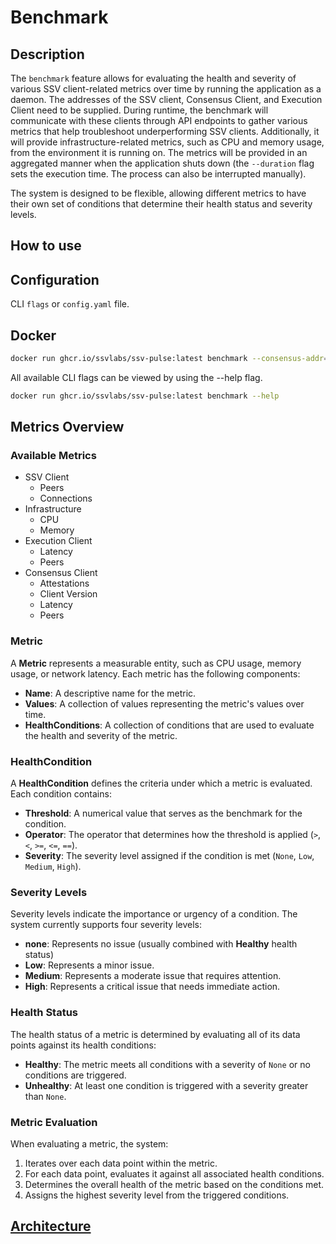 # Benchmark

## Description

The `benchmark` feature allows for evaluating the health and severity of various SSV client-related metrics over time by running the application as a daemon. The addresses of the SSV client, Consensus Client, and Execution Client need to be supplied. During runtime, the benchmark will communicate with these clients through API endpoints to gather various metrics that help troubleshoot underperforming SSV clients. Additionally, it will provide infrastructure-related metrics, such as CPU and memory usage, from the environment it is running on. The metrics will be provided in an aggregated manner when the application shuts down (the `--duration` flag sets the execution time. The process can also be interrupted manually).

The system is designed to be flexible, allowing different metrics to have their own set of conditions that determine their health status and severity levels.

## How to use

## Configuration
CLI `flags` or `config.yaml` file.

## Docker
```bash
docker run ghcr.io/ssvlabs/ssv-pulse:latest benchmark --consensus-addr=REPLACE_WITH_ADDR --execution-addr=REPLACE_WITH_ADDR --ssv-addr=REPLACE_WITH_ADDR
```

All available CLI flags can be viewed by using the --help flag.

```bash
docker run ghcr.io/ssvlabs/ssv-pulse:latest benchmark --help
```

## Metrics Overview

### Available Metrics

- SSV Client
    - Peers
	- Connections
- Infrastructure
    - CPU
	- Memory
- Execution Client
    - Latency
	- Peers
- Consensus Client
	- Attestations
	- Client Version
	- Latency
	- Peers

### Metric

A **Metric** represents a measurable entity, such as CPU usage, memory usage, or network latency. Each metric has the following components:

- **Name**: A descriptive name for the metric.
- **Values**: A collection of values representing the metric's values over time.
- **HealthConditions**: A collection of conditions that are used to evaluate the health and severity of the metric.

### HealthCondition

A **HealthCondition** defines the criteria under which a metric is evaluated. Each condition contains:

- **Threshold**: A numerical value that serves as the benchmark for the condition.
- **Operator**: The operator that determines how the threshold is applied (`>`, `<`, `>=`, `<=`, `==`).
- **Severity**: The severity level assigned if the condition is met (`None`, `Low`, `Medium`, `High`).

### Severity Levels

Severity levels indicate the importance or urgency of a condition. The system currently supports four severity levels:

- **none**: Represents no issue (usually combined with **Healthy** health status)
- **Low**: Represents a minor issue.
- **Medium**: Represents a moderate issue that requires attention.
- **High**: Represents a critical issue that needs immediate action.

### Health Status

The health status of a metric is determined by evaluating all of its data points against its health conditions:

- **Healthy**: The metric meets all conditions with a severity of `None` or no conditions are triggered.
- **Unhealthy**: At least one condition is triggered with a severity greater than `None`.

### Metric Evaluation

When evaluating a metric, the system:

1. Iterates over each data point within the metric.
2. For each data point, evaluates it against all associated health conditions.
3. Determines the overall health of the metric based on the conditions met.
4. Assigns the highest severity level from the triggered conditions.

## [Architecture](https://github.com/ssvlabs/ssv-pulse/blob/main/docs/architecture-benchmark.png)